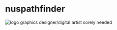 # nuspathfinder
![logo](https://i.ibb.co/YQGpxb3/photo-6255985970092552217-y.jpg)
graphics designer/digital artist sorely needed
